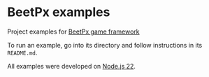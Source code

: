 # BeetPx examples

Project examples for [BeetPx game framework](https://beetpx.dev/)

To run an example, go into its directory and follow instructions in its `README.md`.

All examples were developed on [Node.js 22](https://nodejs.org/docs/latest-v22.x/api/index.html).